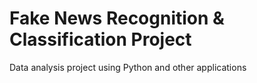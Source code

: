 # Fake News Recognition & Classification Project
Data analysis project using Python and other applications
